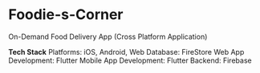 # Foodie-s-Corner
On-Demand Food Delivery App (Cross Platform Application)

**Tech Stack**
Platforms: iOS, Android, Web
Database: FireStore
Web App Development: Flutter
Mobile App Development: Flutter
Backend: Firebase
